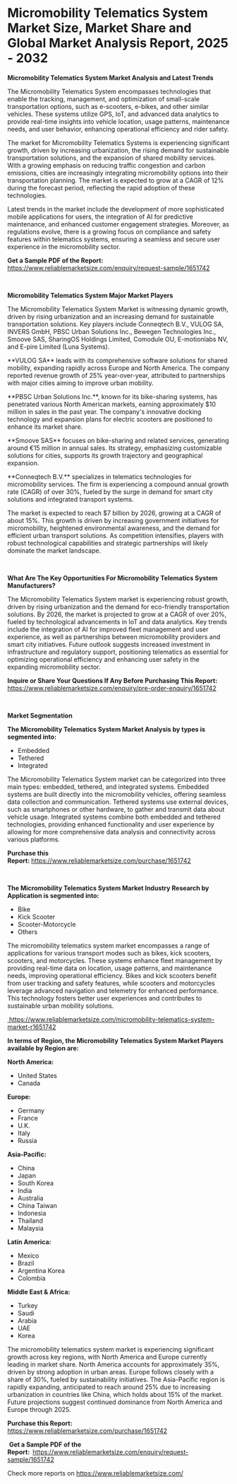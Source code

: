 <p><h1>Micromobility Telematics System Market Size, Market Share and Global Market Analysis Report, 2025 - 2032</h1></p><p><strong>Micromobility Telematics System Market Analysis and Latest Trends</strong></p>
<p><p>The Micromobility Telematics System encompasses technologies that enable the tracking, management, and optimization of small-scale transportation options, such as e-scooters, e-bikes, and other similar vehicles. These systems utilize GPS, IoT, and advanced data analytics to provide real-time insights into vehicle location, usage patterns, maintenance needs, and user behavior, enhancing operational efficiency and rider safety.</p><p>The market for Micromobility Telematics Systems is experiencing significant growth, driven by increasing urbanization, the rising demand for sustainable transportation solutions, and the expansion of shared mobility services. With a growing emphasis on reducing traffic congestion and carbon emissions, cities are increasingly integrating micromobility options into their transportation planning. The market is expected to grow at a CAGR of 12% during the forecast period, reflecting the rapid adoption of these technologies.</p><p>Latest trends in the market include the development of more sophisticated mobile applications for users, the integration of AI for predictive maintenance, and enhanced customer engagement strategies. Moreover, as regulations evolve, there is a growing focus on compliance and safety features within telematics systems, ensuring a seamless and secure user experience in the micromobility sector.</p></p>
<p><strong>Get a Sample PDF of the Report:&nbsp;</strong> <a href="https://www.reliablemarketsize.com/enquiry/request-sample/1651742?utm_campaign=3572&utm_medium=2&utm_source=Github&utm_content=ia&utm_term=23032025&utm_id=micromobility-telematics-system">https://www.reliablemarketsize.com/enquiry/request-sample/1651742</a></p>
<p>&nbsp;</p>
<p><strong>Micromobility Telematics System Major Market Players</strong></p>
<p><p>The Micromobility Telematics System Market is witnessing dynamic growth, driven by rising urbanization and an increasing demand for sustainable transportation solutions. Key players include Conneqtech B.V., VULOG SA, INVERS GmbH, PBSC Urban Solutions Inc., Bewegen Technologies Inc., Smoove SAS, SharingOS Holdings Limited, Comodule OU, E-motionlabs NV, and E-pire Limited (Luna Systems).</p><p>**VULOG SA** leads with its comprehensive software solutions for shared mobility, expanding rapidly across Europe and North America. The company reported revenue growth of 25% year-over-year, attributed to partnerships with major cities aiming to improve urban mobility. </p><p>**PBSC Urban Solutions Inc.**, known for its bike-sharing systems, has penetrated various North American markets, earning approximately $10 million in sales in the past year. The company's innovative docking technology and expansion plans for electric scooters are positioned to enhance its market share.</p><p>**Smoove SAS** focuses on bike-sharing and related services, generating around €15 million in annual sales. Its strategy, emphasizing customizable solutions for cities, supports its growth trajectory and geographical expansion.</p><p>**Conneqtech B.V.** specializes in telematics technologies for micromobility services. The firm is experiencing a compound annual growth rate (CAGR) of over 30%, fueled by the surge in demand for smart city solutions and integrated transport systems.</p><p>The market is expected to reach $7 billion by 2026, growing at a CAGR of about 15%. This growth is driven by increasing government initiatives for micromobility, heightened environmental awareness, and the demand for efficient urban transport solutions. As competition intensifies, players with robust technological capabilities and strategic partnerships will likely dominate the market landscape.</p></p>
<p>&nbsp;</p>
<p><strong>What Are The Key Opportunities For Micromobility Telematics System Manufacturers?</strong></p>
<p><p>The Micromobility Telematics System market is experiencing robust growth, driven by rising urbanization and the demand for eco-friendly transportation solutions. By 2026, the market is projected to grow at a CAGR of over 20%, fueled by technological advancements in IoT and data analytics. Key trends include the integration of AI for improved fleet management and user experience, as well as partnerships between micromobility providers and smart city initiatives. Future outlook suggests increased investment in infrastructure and regulatory support, positioning telematics as essential for optimizing operational efficiency and enhancing user safety in the expanding micromobility sector.</p></p>
<p><strong>Inquire or Share Your Questions If Any Before Purchasing This Report:</strong> <a href="https://www.reliablemarketsize.com/enquiry/pre-order-enquiry/1651742?utm_campaign=3572&utm_medium=2&utm_source=Github&utm_content=ia&utm_term=23032025&utm_id=micromobility-telematics-system">https://www.reliablemarketsize.com/enquiry/pre-order-enquiry/1651742</a></p>
<p>&nbsp;</p>
<p><strong>Market Segmentation</strong></p>
<p><strong>The Micromobility Telematics System Market Analysis by types is segmented into:</strong></p>
<p><ul><li>Embedded</li><li>Tethered</li><li>Integrated</li></ul></p>
<p><p>The Micromobility Telematics System market can be categorized into three main types: embedded, tethered, and integrated systems. Embedded systems are built directly into the micromobility vehicles, offering seamless data collection and communication. Tethered systems use external devices, such as smartphones or other hardware, to gather and transmit data about vehicle usage. Integrated systems combine both embedded and tethered technologies, providing enhanced functionality and user experience by allowing for more comprehensive data analysis and connectivity across various platforms.</p></p>
<p><strong>Purchase this Report:&nbsp;</strong><a href="https://www.reliablemarketsize.com/purchase/1651742?utm_campaign=3572&utm_medium=2&utm_source=Github&utm_content=ia&utm_term=23032025&utm_id=micromobility-telematics-system">https://www.reliablemarketsize.com/purchase/1651742</a></p>
<p>&nbsp;</p>
<p><strong>The Micromobility Telematics System Market Industry Research by Application is segmented into:</strong></p>
<p><ul><li>Bike</li><li>Kick Scooter</li><li>Scooter-Motorcycle</li><li>Others</li></ul></p>
<p><p>The micromobility telematics system market encompasses a range of applications for various transport modes such as bikes, kick scooters, scooters, and motorcycles. These systems enhance fleet management by providing real-time data on location, usage patterns, and maintenance needs, improving operational efficiency. Bikes and kick scooters benefit from user tracking and safety features, while scooters and motorcycles leverage advanced navigation and telemetry for enhanced performance. This technology fosters better user experiences and contributes to sustainable urban mobility solutions.</p></p>
<p><a href="https://www.reliablemarketsize.com/micromobility-telematics-system-market-r1651742?utm_campaign=3572&utm_medium=2&utm_source=Github&utm_content=ia&utm_term=23032025&utm_id=micromobility-telematics-system">&nbsp;https://www.reliablemarketsize.com/micromobility-telematics-system-market-r1651742</a></p>
<p><strong>In terms of Region, the Micromobility Telematics System Market Players available by Region are:</strong></p>
<p>
    <p> <strong> North America: </strong>
        <ul>
            <li>United States</li>
            <li>Canada</li>
        </ul>
        </p> 
    <p> <strong> Europe: </strong>
        <ul>
            <li>Germany</li>
            <li>France</li>
            <li>U.K.</li>
            <li>Italy</li>
            <li>Russia</li>
        </ul>
        </p> 
    <p> <strong> Asia-Pacific: </strong>
        <ul>
            <li>China</li>
            <li>Japan</li>
            <li>South Korea</li>
            <li>India</li>
            <li>Australia</li>
            <li>China Taiwan</li>
            <li>Indonesia</li>
            <li>Thailand</li>
            <li>Malaysia</li>
        </ul>
        </p> 
    <p> <strong> Latin America: </strong>
        <ul>
            <li>Mexico</li>
            <li>Brazil</li>
            <li>Argentina Korea</li>
            <li>Colombia</li>
        </ul>
        </p> 
    <p> <strong> Middle East & Africa: </strong>
        <ul>
            <li>Turkey</li>
            <li>Saudi</li>
            <li>Arabia</li>
            <li>UAE</li>
            <li>Korea</li>
        </ul>
    </p>
    </p>
<p><p>The micromobility telematics system market is experiencing significant growth across key regions, with North America and Europe currently leading in market share. North America accounts for approximately 35%, driven by strong adoption in urban areas. Europe follows closely with a share of 30%, fueled by sustainability initiatives. The Asia-Pacific region is rapidly expanding, anticipated to reach around 25% due to increasing urbanization in countries like China, which holds about 15% of the market. Future projections suggest continued dominance from North America and Europe through 2025.</p></p>
<p><strong>Purchase this Report: </strong><a href="https://www.reliablemarketsize.com/purchase/1651742?utm_campaign=3572&utm_medium=2&utm_source=Github&utm_content=ia&utm_term=23032025&utm_id=micromobility-telematics-system">https://www.reliablemarketsize.com/purchase/1651742</a></p>
<p>&nbsp;<strong>Get a Sample PDF of the Report:&nbsp;&nbsp;</strong><a href="https://www.reliablemarketsize.com/enquiry/request-sample/1651742?utm_campaign=3572&utm_medium=2&utm_source=Github&utm_content=ia&utm_term=23032025&utm_id=micromobility-telematics-system">https://www.reliablemarketsize.com/enquiry/request-sample/1651742</a></p>
<p><strong></strong></p>
<p>Check more reports on <a href="https://www.reliablemarketsize.com/?utm_campaign=3572&utm_medium=2&utm_source=Github&utm_content=ia&utm_term=23032025&utm_id=micromobility-telematics-system">https://www.reliablemarketsize.com/</a></p>